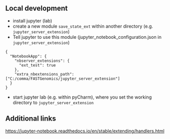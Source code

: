 ## Local development

* install jupyter (lab)
* create a new module `save_state_ext` within another directory (e.g. `jupyter_server_extension`)
* Tell jupyter to use this module (jupyter_notebook_configuration.json in `jupyter_server_extension`)
```
{
  "NotebookApp": {
    "nbserver_extensions": {
      "ext_test": true
    },
    "extra_nbextensions_path": ["C:/comma/FASTGenomics/jupyter_server_extension"]
  }
}
```
* start jupyter lab (e.g. within pyCharm), where you set the working directory to `jupyter_server_extension`


## Additional links

https://jupyter-notebook.readthedocs.io/en/stable/extending/handlers.html
